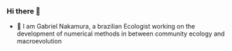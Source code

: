 ### Hi there 👋

- 🔭 I am Gabriel Nakamura, a brazilian Ecologist working on the development of numerical methods in between community ecology and macroevolution

